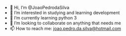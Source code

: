 - 👋 Hi, I’m @JoaoPedrodaSilva
- 👀 I’m interested in studying and learning development
- 🌱 I’m currently learning python 3
- 💞️ I’m looking to collaborate on anything that needs me
- 📫 How to reach me: joao.pedro.da.silva@hotmail.com
